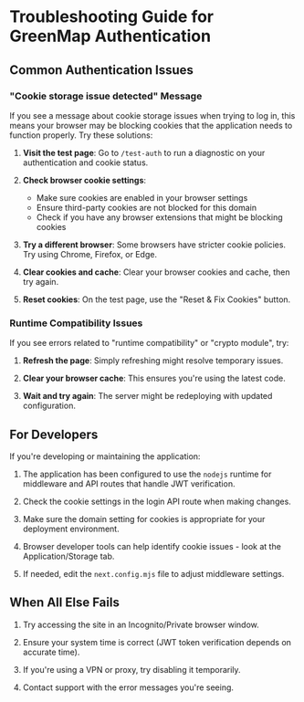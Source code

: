 # Troubleshooting Guide for GreenMap Authentication

## Common Authentication Issues

### "Cookie storage issue detected" Message

If you see a message about cookie storage issues when trying to log in, this means your browser may be blocking cookies that the application needs to function properly. Try these solutions:

1. **Visit the test page**: Go to `/test-auth` to run a diagnostic on your authentication and cookie status.

2. **Check browser cookie settings**:
   - Make sure cookies are enabled in your browser settings
   - Ensure third-party cookies are not blocked for this domain
   - Check if you have any browser extensions that might be blocking cookies

3. **Try a different browser**: Some browsers have stricter cookie policies. Try using Chrome, Firefox, or Edge.

4. **Clear cookies and cache**: Clear your browser cookies and cache, then try again.

5. **Reset cookies**: On the test page, use the "Reset & Fix Cookies" button.

### Runtime Compatibility Issues

If you see errors related to "runtime compatibility" or "crypto module", try:

1. **Refresh the page**: Simply refreshing might resolve temporary issues.

2. **Clear your browser cache**: This ensures you're using the latest code.

3. **Wait and try again**: The server might be redeploying with updated configuration.

## For Developers

If you're developing or maintaining the application:

1. The application has been configured to use the `nodejs` runtime for middleware and API routes that handle JWT verification.

2. Check the cookie settings in the login API route when making changes.

3. Make sure the domain setting for cookies is appropriate for your deployment environment.

4. Browser developer tools can help identify cookie issues - look at the Application/Storage tab.

5. If needed, edit the `next.config.mjs` file to adjust middleware settings.

## When All Else Fails

1. Try accessing the site in an Incognito/Private browser window.

2. Ensure your system time is correct (JWT token verification depends on accurate time).

3. If you're using a VPN or proxy, try disabling it temporarily.

4. Contact support with the error messages you're seeing. 
